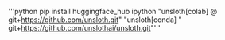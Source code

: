 '''python pip install huggingface_hub ipython "unsloth[colab] @ git+https://github.com/unsloth.git" "unsloth[conda] " git+https://github.com/unslothai/unsloth.git"'''
